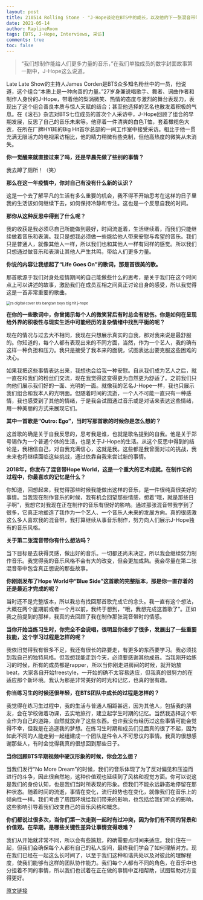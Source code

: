 ```yaml
---
layout: post
title: 210514 Rolling Stone - "J-Hope谈论在BTS中的成长，以及他的下一张混音带等"
date: 2021-05-14
author: RaplineRoom
tags: [BTS, J-Hope, Interviews, 采访]
comments: true
toc: false
---
```


> “我们想制作能给人们更多力量的音乐，”在我们单独成员的数字封面故事第一期中，J-Hope这么说道。

Late Late Show的主持人James Corden是BTS众多知名粉丝中的一员，他说道，这个组合“本质上是一种向善的力量。”27岁身兼说唱歌手、舞者、词曲作者和制作人身份的J-Hope，带着他的梨涡微笑、热情的态度与激烈的舞台表现力，表现出了这个组合善良本质与惊人天赋的结合；甚至他选择的艺名也散发着积极的气息。在《滚石》杂志对BTS七位成员的首次个人采访中，J-Hope回顾了组合的早期发展，反思了自己的音乐未来等。他穿着一件清爽的白色T恤，套着橄榄色大衣，在所在厂牌HYBE的Big Hit首尔总部的一间工作室中接受采访。相比于他一贯充满无限活力的电视采访相比，他的精力稍微有些克制，但他高热度的微笑从未消失。

**你一觉醒来就直接过来了吗，还是早晨先做了些别的事情？**

我去蹲了厕所！（笑）

**那么在这一年疫情中，你对自己有没有什么新的认识？**

这是一个去了解平凡的生活有多么重要的机会，我不得不开始思考在这样的日子里我的生活该如何继续下去，如何保持冷静和专注。这也是一个反思自我的时间。

**那你从这种反思中得到了什么呢？**

我的收获是我必须尽自己所能做到最好，时间流逝着，生活继续着，而我们只能继续做着音乐和表演。我只是想我必须做一些能给他人带来安慰与希望的音乐。我们只是普通人，就像其他人一样，所以我们也和其他人一样有同样的感觉。所以我们只想通过做音乐和表演让其他人产生共鸣，带给人们更多力量。

**你说的内容让我想起了“Life Goes On”的歌词，那是首很美的歌。**

那首歌源于我们对身处疫情期间的自己能做些什么的思考，是关于我们在这个时间点上可以讲述的故事，激励我们在成员互相之间真正讨论自身的感受，所以我觉得这是一首非常重要的歌曲。

<img src="https://tva1.sinaimg.cn/large/008i3skNgy1gqia06jo47j30u010enpd.jpg" alt="rs digital cover bts bangtan boys big hit j-hope" style="zoom:67%;" />

**在你的一些歌词中，你曾揭示每个人的微笑背后有时总会有悲伤。你是如何在呈现给外界的积极性与现实生活中可能经历的复杂情绪中找到平衡的呢？**

现在的情况与过去大不相同，我现在只想展示真实的自我，那对我来说是最舒服的。你知道的，每个人都有表现出来的不同方面，当然，作为一个艺人，我的确有这样一种负担和压力。我只是接受了我本来的面貌，试图表达出要克服这些困难的决心。

如果我把这些事情表达出来，我想也会给我一种安慰。自从我们成为艺人之后，就一直在和我们的粉丝们交流，现在我觉得这变得更为自然更为舒适了。之前我们只向他们展示我们好的一面、光明的一面。就像我的艺名J-Hope一样，我也只展示我们组合和我本人的光明面。但随着时间的流逝，一个人不可能一直只有一种感情，我也感受到了其他的情绪，于是我会试图通过音乐或是对话来表达这些情绪，用一种美丽的方式来展现它们。

**其中一首歌是“Outro: Ego”，当时写那首歌的时候你是怎么想的？**

这首歌的确是关于自我反思的，思考我是谁，也就是歌名提到的自我。他是关于郑号锡作为一个普通个体的生活，也是关于J-Hope的生活。从这个反思中得到的结论是，我相信自己，对自我充满信心，这就是我。这些都是我曾面对过的挑战，我未来也将继续面临这些挑战，通过依靠自我来尝试新的事情。

**2018年，你发布了混音带Hope World，这是一个重大的艺术成就。在制作它的过程中，你最喜欢的记忆是什么？**

你知道，回想起来，我觉得那些时候我能做出这样的音乐，是一件很纯真很美好的事情。当我现在制作音乐的时候，我有机会回望那些情感，想着“哦，就是那些日子啊”，我想它对我现在正在制作的音乐有很好的影响。通过那张混音带我学到了很多，它真正地塑造了我作为一个艺人、一个音乐人未来的发展方向。真的很感激这么多人喜欢我的混音带，我打算继续从事音乐制作，努力向人们展示J-Hope独有的音乐风格。

**关于第二张混音带你有什么想法吗？**

当下目标是去获得灵感，做出好的音乐。一切都还尚未决定，所以我会继续努力制作音乐。我觉得我的音乐风格不会有大的改变，但会更加成熟。我会尽量在第二张混音带中包含真正想说的那些故事。

**你刚刚发布了Hope World中“Blue Side”这首歌的完整版本，那是你一直存着的还是最近才完成的呢？**

当时还不是完整版本，所以我总有找回那首歌完成它的念头。我一直有这个想法，大概在两个星期前或者一个月以前，我终于想到，“哦，我想完成这首歌了”。正如我之前提到的那样，我真的去回顾了我在制作那张混音带时的情感。

**当你开始当练习生时，你完全不会说唱，很明显你进步了很多，发展出了一些重要技能，这个学习过程是怎样的呢？**

我依旧觉得我有很多不足，我还有很长的路要走，有更多的东西要学习。我必须找到我自己的独特风格。但我想我能走到今天，必须要感谢其他成员。当我刚开始练习的时候，所有的成员都是rapper，所以当你刚走进房间的时候，就开始放beat，大家各自开始freestyle，一开始的确不太容易适应，但我真的很努力的在适应那个新环境。我认为那是非常美好的时光和记忆，也真的很有趣。

**你当练习生的时候还很年轻，在BTS团队中成长的过程是怎样的？**

我觉得在练习生过程中，我的生活与普通人相距甚远，因为其他人，包括我的朋友，会在学校做着功课，去实地旅行，建立起学生时期的记忆。当然我选择这个职业作为自己的道路，自然就放弃了这些东西。也许我没有经历过这些事情可能会觉得不幸，但我是在追逐我的梦想。在练习生时期和成员们见面真的很了不起，因为如此不同的人能走到一起组建成一个团队是件令人不可思议的事情。我真的很想感谢那些人，有时会觉得我真的很想回到那些日子。

**当你回顾BTS早期视频中硬汉形象的时候，你会怎么想？**

当我们发行“No More Dream”的时候，我们的音乐体现了为了反对偏见和压迫而进行的斗争，因此很自然地，这种价值观也延续到了风格和视觉方面。你可以说这是我们的身份认知，也是我们当时所表现的形象。但我们不能永远静态地停留在那种状态。随着时间的流逝，事情在变化，流行趋势也在变化，就像我们在音乐上的倾向性一样。我们考虑了周围环境给我们带来的影响，也包括给我们听众的影响，这些影响引导着我们改变自己的音乐风格和概念。

**你们都说过很多次，当你们第一次走到一起时有过冲突，因为你们有不同的背景和价值观。在早期，是哪些关键性差异让事情变得艰难？**

我们从开始就非常不同，所以会有些尴尬，的确需要点时间来适应。我们住在一起，但我们会确保每个人都有自己的私人空间，最终我们学会了如何理解对方。现在我们已经在一起这么长时间了，以至于我们这种和谐共处以及对彼此的理解程度，使我们能够有这样的团队协作能力。我们每个人都有不同的角色，在音乐中也分担着不同的事情，所以我们也试着在正在做的事情中互相帮助，试图帮助对方变得更好。

[原文链接](https://www.rollingstone.com/music/music-features/bts-band-j-hope-new-music-mixtape-1167265/)